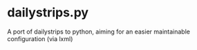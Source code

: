 dailystrips.py
==============

A port of dailystrips to python, aiming for an easier maintainable configuration (via lxml)
